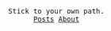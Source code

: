 <p align="center">
  <samp>
    Stick to your own path.
    <br/>
<!--     <a href="https://auu.zone">Auu's</a> ᐧ -->
    <a href="https://auu.zone/posts">Posts</a> 
    <a href="https://auu.zone/about">About</a>
  </samp>
</p>
